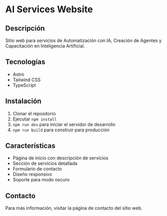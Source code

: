 # AI Services Website

## Descripción
Sitio web para servicios de Automatización con IA, Creación de Agentes y Capacitación en Inteligencia Artificial.

## Tecnologías
- Astro
- Tailwind CSS
- TypeScript

## Instalación
1. Clonar el repositorio
2. Ejecutar `npm install`
3. `npm run dev` para iniciar el servidor de desarrollo
4. `npm run build` para construir para producción

## Características
- Página de inicio con descripción de servicios
- Sección de servicios detallada
- Formulario de contacto
- Diseño responsivo
- Soporte para modo oscuro

## Contacto
Para más información, visitar la página de contacto del sitio web.
